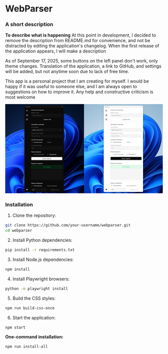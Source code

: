 # WebParser

### A short description
**To describe what is happening**
At this point in development, I decided to remove the description from README.md for convenience, and not be distracted by editing the application's changelog. When the first release of the application appears, I will make a description

As of September 17, 2025, some buttons on the left panel don't work, only theme changes. Translation of the application, a link to GitHub, and settings will be added, but not anytime soon due to lack of free time.

This app is a personal project that I am creating for myself. I would be happy if it was useful to someone else, and I am always open to suggestions on how to improve it. Any help and constructive criticism is most welcome

![screenshot](https://github.com/mdapm9di/WebParser/blob/main/preview.jpg)

### Installation
1. Clone the repository:
```bash
git clone https://github.com/your-username/webparser.git
cd webparser
```

2. Install Python dependencies:
```bash
pip install -r requirements.txt
```

3. Install Node.js dependencies:
```bash
npm install
```

4. Install Playwright browsers:
```bash
python -m playwright install
```

5. Build the CSS styles:
```bash
npm run build-css-once
```

6. Start the application:
```bash
npm start
```

**One-command installation:**
```bash
npm run install-all
```